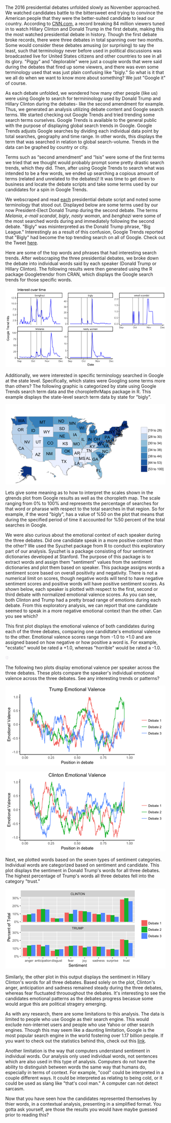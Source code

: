 <!-- README.md is generated from README.Rmd. Please edit that file -->
The 2016 presidential debates unfolded slowly as November approached. We watched candidates battle to the bittersweet end trying to convince the American people that they were the better-suited candidate to lead our country. According to [CNN.com](http://money.cnn.com/2016/09/27/media/debate-ratings-record-viewershi%20p/), a record breaking 84 million viewers tuned in to watch Hillary Clinton and Donald Trump in the first debate, making this the most watched presidential debate in history. Though the first debate broke records, there were three debates in total spanning over two months. Some would consider these debates amusing (or surprising) to say the least, such that terminology never before used in political discussions was broadcasted live for United States citizens and other countries to see in all its glory. "Piggy" and "deplorable" were just a couple words that were said during the debates that fired up some viewers, and there was even some terminology used that was just plain confusing like "bigly." So what is it that we all do when we want to know more about something? We just "Google it" of course.

As each debate unfolded, we wondered how many other people (like us) were using Google to search for termininology used by Donald Trump and Hillary Clinton during the debates- like the second amendment for example. Thus, we generated an analysis utilizing debate content and Google search terms. We started checking out Google Trends and tried trending some search terms ourselves. Google Trends is available to the general public with the purpose of displaying global search trends in Google. Google Trends adjusts Google searches by dividing each individual data point by total searches, geography and time range. In other words, this displays the term that was searched in relation to global search-volume. Trends in the data can be graphed by country or city.

Terms such as “second amendment” and “Isis” were some of the first terms we tried that we thought would probably prompt some pretty drastic search trends, which they did. Then, after using Google Trends to search what was intended to be a few words, we ended up searching a copious amount of terms (related and unrelated to the debates)! It was time to get down to business and locate the debate scripts and take some terms used by our candidates for a spin in Google Trends.

We webscraped and read [each](http://www.presidency.ucsb.edu/debates.php) presidential debate script and noted some terminology that stood out. Displayed below are some terms used by our now President-Elect Donald Trump during the second debate. The terms *Melania*, *e-mail scandal*, *bigly*, *nasty woman*, and *benghazi* were some of the most searched words during and immediately following the second debate. "Bigly" was misinterpreted as the Donald Trump phrase, "Big League." Interestingly as a result of this confusion, Google Trends reported that "Bigly" had become the top trending search on all of Google. Check out the Tweet [here](http://www.aol.com/article/news/2016/10/19/1-word-most-searched-term-during-pres%20idential-debate/21587735/).

Here are some of the top words and phrases that had interesting search trends. After webscraping the three presidential debates, we broke down the debate into individual words said by each speaker (Donald Trump or Hillary Clinton). The following results were then generated using the R package Googletrendsr from CRAN, which displays the Google search trends for those specific words.

![](README-unnamed-chunk-3-1.png)

Additionally, we were interested in specific terminology searched in Google at the state level. Specifically, which states were Googling some terms more than others? The following graphic is categorized by state using Google Trends search term data and the choroplethrMaps package in R. This example displays the state-level search term data by state for "bigly".

![](README-unnamed-chunk-4-1.png)

Lets give some meaning as to how to interpret the scales shown in the gtrends plot from Google results as well as the choropleth map. The scale ranging from 0% to 100% and represents the percentage of searches for that word or pharase with respect to the total searches in that region. So for example, if the word "bigly", has a value of %50 on the plot that means that during the specified period of time it accounted for %50 percent of the total searches in Google.

We were also curious about the emotional context of each speaker during the three debates. Did one candidate speak in a more positive context than the other? We used the Syuzhet package from R to conduct this exploratory part of our analysis. Syuzhet is a package consisting of four sentiment dictionaries developed at Stanford. The purpose of this package is to extract words and assign them "sentiment" values from the sentiment dictionaries and plot them based on speaker. This package assigns words a sentiment score based on overall positivity and negativity. There is not a numerical limit on scores, though negative words will tend to have negative sentiment scores and positive words will have positive sentiment scores. As shown below, each speaker is plotted with respect to the first, second or third debate with normalized emotional valence scores. As you can see, both Clinton and Trump had a pretty broad range of emotions during each debate. From this exploratory analysis, we can report that one candidate seemed to speak in a more negative emotional context than the other. Can you see which?

This first plot displays the emotional valence of both candidates during each of the three debates, comparing one candidtate's emotional valence to the other. Emotional valence scores range from -1.0 to +1.0 and are assigned based on how negative or how positive a word is. For example, "ecstatic" would be rated a +1.0, whereas "horrible" would be rated a -1.0.

<img src="README-unnamed-chunk-6-1.png" width="12" />

The following two plots display emotional valence per speaker across the three debates. These plots compare the speaker's individual emotional valence across the three debates. See any interesting trends or patterns?

![](README-unnamed-chunk-7-1.png)

![](README-unnamed-chunk-8-1.png)

Next, we plotted words based on the seven types of sentiment categories. Individual words are categorized based on sentiment and candidate. This plot displays the sentiment in Donald Trump's words for all three debates. The highest percentage of Trump's words all three debates fell into the category "trust."

![](README-unnamed-chunk-9-1.png)

Similarly, the other plot in this output displays the sentiment in Hillary Clinton's words for all three debates. Based solely on the plot, Clinton's anger, anticipation and sadness remained steady during the three debates, whereas fear fluctuated thrououghout the debates. It's interesting to see the candidates emotional patterns as the debates progress becasue some would argue this are political stragery emerging.

As with any research, there are some limitations to this analysis. The data is limited to people who use Google as their search engine. This would exclude non-internet users and people who use Yahoo or other search engines. Though this may seem like a daunting limitation, Google is the most popular search engine in the world fostering over 1.17 billion people. If you want to check out the statistics behind this, check out this [link](https://www.statista.com/chart/899/unique-users-of-search-%20engines-in-december-2012/).

Another limitation is the way that computers understand sentiment in individual words. Our analysis only used individual words, not sentences which are also used in this type of analysis. Computers do not have the ability to distinguish between words the same way that humans do, especially in terms of context. For example, "cool" could be interpreted in a couple different ways. It could be interpreted as relating to being cold, or it could be used as slang like "that's cool man." A computer can not detect sarcasm.

Now that you have seen how the candidates represented themselves by thier words, in a contextual analysis, presenting in a simplified format. You gotta ask yourself, are those the results you would have maybe guessed prior to reading this?
